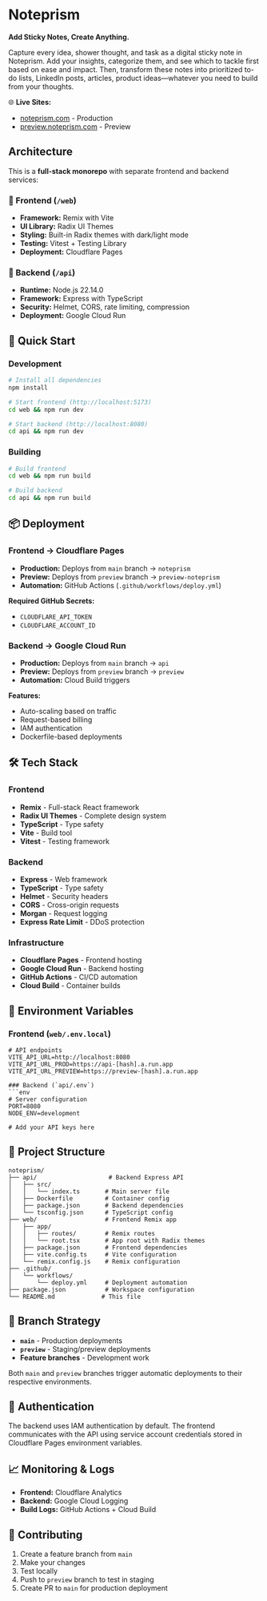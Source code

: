 # Noteprism

**Add Sticky Notes, Create Anything.**

Capture every idea, shower thought, and task as a digital sticky note in Noteprism. Add your insights, categorize them, and see which to tackle first based on ease and impact. Then, transform these notes into prioritized to-do lists, LinkedIn posts, articles, product ideas—whatever you need to build from your thoughts.

🌐 **Live Sites:**
- [noteprism.com](https://noteprism.com) - Production
- [preview.noteprism.com](https://preview.noteprism.com) - Preview

## Architecture

This is a **full-stack monorepo** with separate frontend and backend services:

### 🎨 Frontend (`/web`)
- **Framework:** Remix with Vite
- **UI Library:** Radix UI Themes
- **Styling:** Built-in Radix themes with dark/light mode
- **Testing:** Vitest + Testing Library
- **Deployment:** Cloudflare Pages

### 🚀 Backend (`/api`) 
- **Runtime:** Node.js 22.14.0
- **Framework:** Express with TypeScript
- **Security:** Helmet, CORS, rate limiting, compression
- **Deployment:** Google Cloud Run

## 🚀 Quick Start

### Development

```bash
# Install all dependencies
npm install

# Start frontend (http://localhost:5173)
cd web && npm run dev

# Start backend (http://localhost:8080)  
cd api && npm run dev
```

### Building

```bash
# Build frontend
cd web && npm run build

# Build backend
cd api && npm run build
```

## 📦 Deployment
### Frontend → Cloudflare Pages
- **Production:** Deploys from `main` branch → `noteprism`
- **Preview:** Deploys from `preview` branch → `preview-noteprism`
- **Automation:** GitHub Actions (`.github/workflows/deploy.yml`)

**Required GitHub Secrets:**
- `CLOUDFLARE_API_TOKEN`
- `CLOUDFLARE_ACCOUNT_ID`

### Backend → Google Cloud Run
- **Production:** Deploys from `main` branch → `api`
- **Preview:** Deploys from `preview` branch → `preview`
- **Automation:** Cloud Build triggers

**Features:**
- Auto-scaling based on traffic
- Request-based billing
- IAM authentication
- Dockerfile-based deployments

## 🛠 Tech Stack
### Frontend
- **Remix** - Full-stack React framework
- **Radix UI Themes** - Complete design system
- **TypeScript** - Type safety
- **Vite** - Build tool
- **Vitest** - Testing framework

### Backend  
- **Express** - Web framework
- **TypeScript** - Type safety
- **Helmet** - Security headers
- **CORS** - Cross-origin requests
- **Morgan** - Request logging
- **Express Rate Limit** - DDoS protection

### Infrastructure
- **Cloudflare Pages** - Frontend hosting
- **Google Cloud Run** - Backend hosting
- **GitHub Actions** - CI/CD automation
- **Cloud Build** - Container builds

## 🔧 Environment Variables
### Frontend (`web/.env.local`)
```env
# API endpoints
VITE_API_URL=http://localhost:8080
VITE_API_URL_PROD=https://api-[hash].a.run.app
VITE_API_URL_PREVIEW=https://preview-[hash].a.run.app

### Backend (`api/.env`)
```env
# Server configuration
PORT=8080
NODE_ENV=development

# Add your API keys here
```

## 📁 Project Structure

```
noteprism/
├── api/                    # Backend Express API
│   ├── src/
│   │   └── index.ts       # Main server file
│   ├── Dockerfile         # Container config
│   ├── package.json       # Backend dependencies
│   └── tsconfig.json      # TypeScript config
├── web/                   # Frontend Remix app
│   ├── app/
│   │   ├── routes/        # Remix routes
│   │   └── root.tsx       # App root with Radix themes
│   ├── package.json       # Frontend dependencies
│   ├── vite.config.ts     # Vite configuration
│   └── remix.config.js    # Remix configuration
├── .github/
│   └── workflows/
│       └── deploy.yml     # Deployment automation
├── package.json           # Workspace configuration
└── README.md             # This file
```

## 🚦 Branch Strategy

- **`main`** - Production deployments
- **`preview`** - Staging/preview deployments
- **Feature branches** - Development work

Both `main` and `preview` branches trigger automatic deployments to their respective environments.

## 🔐 Authentication

The backend uses IAM authentication by default. The frontend communicates with the API using service account credentials stored in Cloudflare Pages environment variables.

## 📈 Monitoring & Logs

- **Frontend:** Cloudflare Analytics
- **Backend:** Google Cloud Logging
- **Build Logs:** GitHub Actions + Cloud Build

## 🤝 Contributing

1. Create a feature branch from `main`
2. Make your changes
3. Test locally
4. Push to `preview` branch to test in staging
5. Create PR to `main` for production deployment
